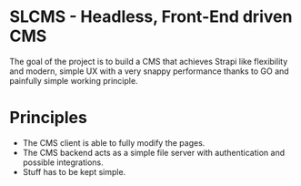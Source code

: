 # SLCMS - Headless, Front-End driven CMS

The goal of the project is to build a CMS that achieves Strapi like flexibility and modern, simple UX with a very snappy performance thanks to GO and painfully simple working principle.

# Principles
- The CMS client is able to fully modify the pages.
- The CMS backend acts as a simple file server with authentication and possible integrations.
- Stuff has to be kept simple.
